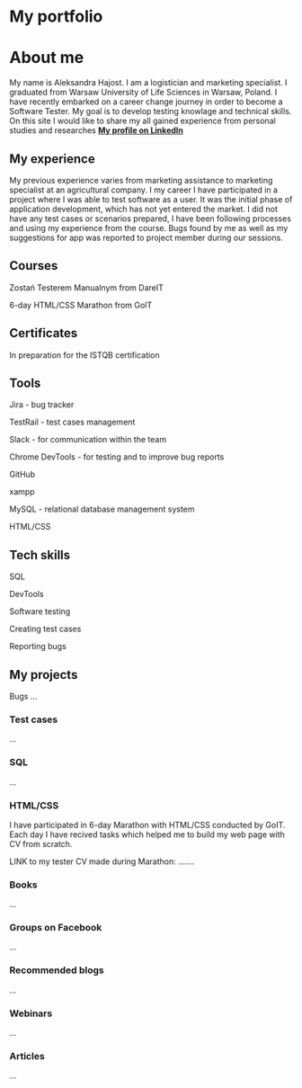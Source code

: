# My portfolio

# About me
My name is Aleksandra Hajost. I am a logistician and marketing specialist. I graduated from Warsaw University of Life Sciences in Warsaw, Poland. I have recently embarked on a career change journey in order to become a Software Tester. My goal is to develop testing knowlage and technical skills. On this site I would like to share my all gained experience from personal studies and researches
__[My profile on LinkedIn](https://www.linkedin.com/in/aleksandra-hajost/)__

## My experience

My previous experience varies from marketing assistance to marketing specialist at an agricultural company.
I my career I have participated in a project where I was able to test software as a user. It was the initial phase of application development, which has not yet entered the market. I did not have any test cases or scenarios prepared, I have been following processes and using my experience from the course. Bugs found by me as well as my suggestions for app was reported to project member during our sessions.

## Courses
Zostań Testerem Manualnym from DareIT

6-day HTML/CSS Marathon from GoIT

## Certificates
In preparation for the ISTQB certification

## Tools
Jira - bug tracker

TestRail - test cases management

Slack - for communication within the team

Chrome DevTools - for testing and to improve bug reports

GitHub

xampp

MySQL - relational database management system

HTML/CSS

## Tech skills
SQL

DevTools

Software testing

Creating test cases

Reporting bugs

## My projects
Bugs
...

### Test cases
...

### SQL
...

### HTML/CSS
I have participated in 6-day Marathon with HTML/CSS conducted by GoIT. Each day I have recived tasks which helped me to build my web page with CV from scratch.

LINK to my tester CV made during Marathon: .......

### Books
...

### Groups on Facebook
...

### Recommended blogs
...

### Webinars
...

### Articles
...

